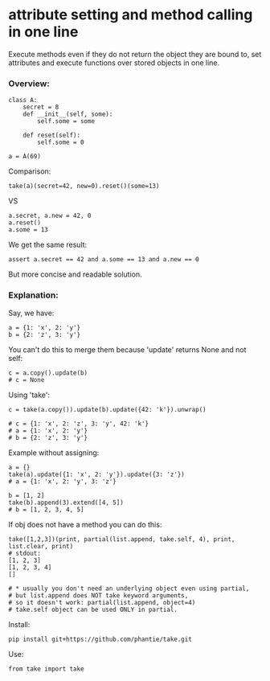 # attribute setting and method calling in one line
Execute methods even if they do not return the object they are bound to, set attributes and execute functions over stored objects in one line.

### Overview:
    
    class A:
        secret = 8
        def __init__(self, some):
            self.some = some

        def reset(self):
            self.some = 0

    a = A(69)

Comparison:

    take(a)(secret=42, new=0).reset()(some=13)
   
VS
  
    a.secret, a.new = 42, 0
    a.reset()
    a.some = 13
  
We get the same result:

    assert a.secret == 42 and a.some == 13 and a.new == 0

But more concise and readable solution.

### Explanation:

Say, we have:

    a = {1: 'x', 2: 'y'}
    b = {2: 'z', 3: 'y'}


You can't do this to merge them because 'update' returns None and not self:

    c = a.copy().update(b)
    # c = None

Using 'take':

    c = take(a.copy()).update(b).update({42: 'k'}).unwrap()

    # c = {1: 'x', 2: 'z', 3: 'y', 42: 'k'}
    # a = {1: 'x', 2: 'y'}
    # b = {2: 'z', 3: 'y'}


Example without assigning:

    a = {}
    take(a).update({1: 'x', 2: 'y'}).update({3: 'z'})
    # a = {1: 'x', 2: 'y', 3: 'z'}
    
    b = [1, 2]
    take(b).append(3).extend([4, 5])
    # b = [1, 2, 3, 4, 5]


If obj does not have a method you can do this:

    take([1,2,3])(print, partial(list.append, take.self, 4), print, list.clear, print)
    # stdout:
    [1, 2, 3]
    [1, 2, 3, 4]
    []

    # * usually you don't need an underlying object even using partial,
    # but list.append does NOT take keyword arguments, 
    # so it doesn't work: partial(list.append, object=4)
    # take.self object can be used ONLY in partial.



Install:

    pip install git+https://github.com/phantie/take.git

Use:

    from take import take
